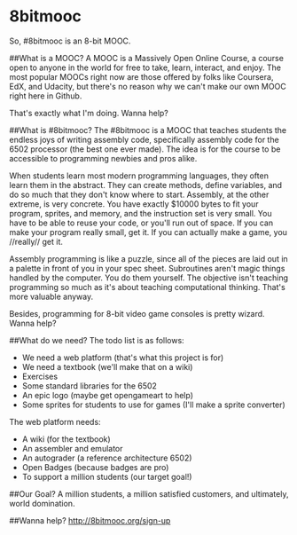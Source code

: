 8bitmooc
========

So, #8bitmooc is an 8-bit MOOC.

##What is a MOOC?
A MOOC is a Massively Open Online Course, a course open to anyone in the
world for free to take, learn, interact, and enjoy. The most popular
MOOCs right now are those offered by folks like Coursera, EdX, and Udacity,
but there's no reason why we can't make our own MOOC right here in Github.

That's exactly what I'm doing. Wanna help?

##What is #8bitmooc?
The #8bitmooc is a MOOC that teaches students the endless joys of writing
assembly code, specifically assembly code for the 6502 processor (the best
one ever made). The idea is for the course to be accessible to programming
newbies and pros alike.

When students learn most modern programming languages, they often learn them
in the abstract. They can create methods, define variables, and do so much
that they don't know where to start. Assembly, at the other extreme, is very
concrete. You have exactly $10000 bytes to fit your program, sprites, and
memory, and the instruction set is very small. You have to be able to reuse
your code, or you'll run out of space. If you can make your program really
small, get it. If you can actually make a game, you //really// get it.

Assembly programming is like a puzzle, since all of the pieces are laid out
in a palette in front of you in your spec sheet. Subroutines aren't magic
things handled by the computer. You do them yourself. The objective isn't
teaching programming so much as it's about teaching computational thinking.
That's more valuable anyway.

Besides, programming for 8-bit video game consoles is pretty wizard. Wanna help?

##What do we need?
The todo list is as follows:
 * We need a web platform (that's what this project is for)
 * We need a textbook (we'll make that on a wiki)
 * Exercises
 * Some standard libraries for the 6502
 * An epic logo (maybe get opengameart to help)
 * Some sprites for students to use for games (I'll make a sprite converter)

The web platform needs:
 * A wiki (for the textbook)
 * An assembler and emulator
 * An autograder (a reference architecture 6502)
 * Open Badges (because badges are pro)
 * To support a million students (our target goal!)

##Our Goal?
A million students, a million satisfied customers, and ultimately, world domination.

##Wanna help?
http://8bitmooc.org/sign-up
